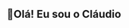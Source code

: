 ## 👋Olá! Eu sou o Cláudio

<!--
**Claudioalves05/Claudioalves05** is a ✨ _special_ ✨ repository because its `README.md` (this file) appears on your GitHub profile.

### Linguagens de Programação
- ![Python](https://img.shields.io/badge/Python-3776AB?style=flat&logo=python&logoColor=white)
- ![JavaScript](https://img.shields.io/badge/JavaScript-F7DF1E?style=flat&logo=javascript&logoColor=black)
- ![C#](https://img.shields.io/badge/C%23-239120?style=flat&logo=c-sharp&logoColor=white)
-->
